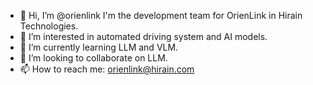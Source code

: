 - 👋 Hi, I’m @orienlink I'm the development team for OrienLink in Hirain Technologies. 
- 👀 I’m interested in automated driving system and AI models. 
- 🌱 I’m currently learning LLM and VLM.
- 💞️ I’m looking to collaborate on LLM. 
- 📫 How to reach me: orienlink@hirain.com 


<!---
orienlink/orienlink is a ✨ special ✨ repository because its `README.md` (this file) appears on your GitHub profile.
You can click the Preview link to take a look at your changes.
--->
